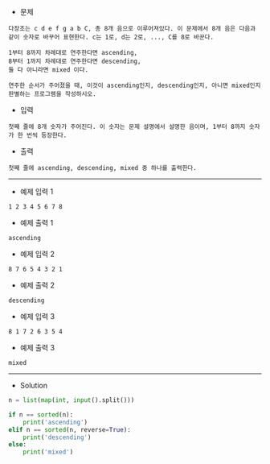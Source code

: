 - 문제

```
다장조는 c d e f g a b C, 총 8개 음으로 이루어져있다. 이 문제에서 8개 음은 다음과 같이 숫자로 바꾸어 표현한다. c는 1로, d는 2로, ..., C를 8로 바꾼다.

1부터 8까지 차례대로 연주한다면 ascending,
8부터 1까지 차례대로 연주한다면 descending,
둘 다 아니라면 mixed 이다.

연주한 순서가 주어졌을 때, 이것이 ascending인지, descending인지, 아니면 mixed인지 판별하는 프로그램을 작성하시오.
```

- 입력

```
첫째 줄에 8개 숫자가 주어진다. 이 숫자는 문제 설명에서 설명한 음이며, 1부터 8까지 숫자가 한 번씩 등장한다.
```

- 출력

```
첫째 줄에 ascending, descending, mixed 중 하나를 출력한다.
```

---

- 예제 입력 1 

```
1 2 3 4 5 6 7 8
```

- 예제 출력 1 

```
ascending
```

- 예제 입력 2 

```
8 7 6 5 4 3 2 1
```

- 예제 출력 2 

```
descending
```

- 예제 입력 3 

```
8 1 7 2 6 3 5 4
```

- 예제 출력 3 

```
mixed
```

---

- Solution

```py
n = list(map(int, input().split()))

if n == sorted(n):
    print('ascending')
elif n == sorted(n, reverse=True):
    print('descending')
else:
    print('mixed')
```
